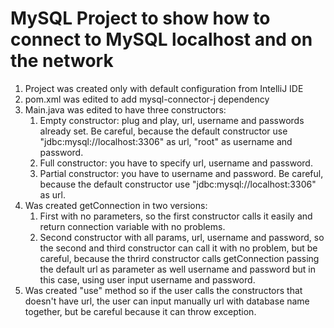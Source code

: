 # MySQL Project to show how to connect to MySQL localhost and on the network
1. Project was created only with default configuration from IntelliJ IDE
2. pom.xml was edited to add mysql-connector-j dependency
3. Main.java was edited to have three constructors:
   1. Empty constructor: plug and play, url, username and passwords already set. Be careful, because the default constructor use "jdbc:mysql://localhost:3306" as url, "root" as username and password.
   2. Full constructor: you have to specify url, username and password.
   3. Partial constructor: you have to username and password.  Be careful, because the default constructor use "jdbc:mysql://localhost:3306" as url.
4. Was created getConnection in two versions:
   1. First with no parameters, so the first constructor calls it easily and return connection variable with no problems.
   2. Second constructor with all params, url, username and password, so the second and third constructor can call it with no problem, but be careful, because the thrird constructor calls getConnection passing the default url as parameter as well username and password but in this case, using user input username and password.
5. Was created "use" method so if the user calls the constructors that doesn't have url, the user can input manually url with database name together, but be careful because it can throw exception.